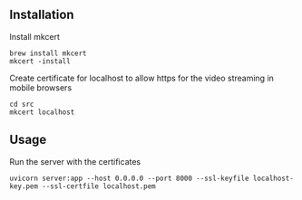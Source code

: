 ## Installation
Install mkcert 
```
brew install mkcert 
mkcert -install  
```

Create certificate for localhost to allow https for the video streaming in mobile browsers
```
cd src
mkcert localhost
```

## Usage
Run the server with the certificates
```
uvicorn server:app --host 0.0.0.0 --port 8000 --ssl-keyfile localhost-key.pem --ssl-certfile localhost.pem                
```